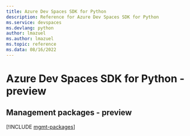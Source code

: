 ```yaml
---
title: Azure Dev Spaces SDK for Python
description: Reference for Azure Dev Spaces SDK for Python
ms.service: devspaces
ms.devlang: python
author: lmazuel
ms.author: lmazuel
ms.topic: reference
ms.data: 08/16/2022
---
```

# Azure Dev Spaces SDK for Python - preview

## Management packages - preview
[!INCLUDE [mgmt-packages](dev-spaces-mgmt-index.md)]
